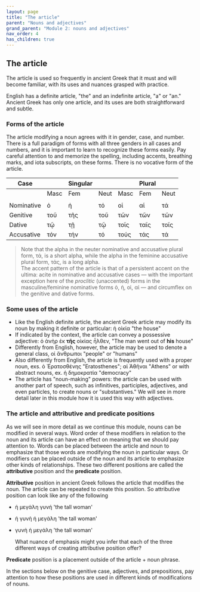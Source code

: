 ```yaml
---
layout: page
title: "The article"
parent: "Nouns and adjectives"
grand_parent: "Module 2: nouns and adjectives"
nav_order: 4
has_children: true
---
```



## The article 

The article is used so frequently in ancient Greek that it must and will become familiar, with its uses and nuances grasped with practice. 

English has a definite article, "the" and an indefinite article, "a" or "an." Ancient Greek has only one article, and its uses are both straightforward and subtle.

### Forms of the article

The article modifying a noun agrees with it in gender, case, and number. There is a full paradigm of forms with all three genders in all cases and numbers, and it is important to learn to recognize these forms easily. Pay careful attention to and memorize the spelling, including accents, breathing marks, and iota subscripts, on these forms. There is no vocative form of the article.

| Case  |    | Singular|    |     | Plural  |     |
| --- | --- | --- | --- | --- | --- | --- |
|    | Masc | Fem | Neut | Masc | Fem | Neut |
|  |  |  |  |  |  |  |
| Nominative | ὁ | ἡ | τό | οἱ | αἱ | τά |
| Genitive | τοῦ | τῆς | τοῦ | τῶν | τῶν | τῶν |
| Dative | τῷ | τῇ | τῷ | τοῖς | ταῖς | τοῖς |
| Accusative | τόν | τήν | τό | τούς | τάς | τά |

> Note that the alpha in the neuter nominative and accusative plural form, τά, is a short alpha, while the alpha in the feminine accusative plural form, τάς, is a long alpha.  
> The accent pattern of the article is that of a persistent accent on the ultima: acite in nominative and accusative cases — with the important exception here of the *proclitic* (unaccented) forms in the masculine/feminine nominative forms ὁ, ἡ, οἱ, αἱ — and circumflex on the genitive and dative forms.

### Some uses of the article

- Like the English definite article, the ancient Greek article may modify its noun by making it definite or particular: ἡ οἰκία "the house"
- If indicated by the context, the article can convey a possessive adjective: ὁ ἀνὴρ ἐκ **τῆς** οἰκίας ἦλθεν, "The man went out of **his** house" 
- Differently from English, however, the article may be used to denote a general class, οἱ ἄνθρωποι "people" or "humans" 
- Also differently from English, the article is frequently used with a proper noun, exs. ὁ Ἐρατοσθένης  "Eratosthenes"; αἱ Ἀθῆναι "Athens" or with abstract nouns, ex. ἡ δημοκρατία "democracy"
- The article has "noun-making" powers: the article can be used with another part of speech, such as infinitives, participles, adjectives, and even particles, to create nouns or "substantives." We will see in more detail later in this module how it is used this way with adjectives.

### The article and attributive and predicate positions

As we will see in more detail as we continue this module, nouns can be modified in several ways. Word order of these modifiers in relation to the noun and its article can have an effect on meaning that we should pay attention to. Words can be placed between the article and noun to emphasize that those words are modifying the noun in particular ways. Or modifiers can be placed outside of the noun and its article to emphasize other kinds of relationships. These two different positions are called the **attributive** position and the **predicate** position.

**Attributive** position in ancient Greek follows the article that modifies the noun. The article can be repeated to create this position. So attributive position can look like any of the following

- ἡ μεγάλη γυνή  'the tall woman' 
- ἡ γυνὴ ἡ μεγάλη  'the tall woman'
- γυνὴ ἡ μεγάλη 'the tall woman'

    What nuance of emphasis might you infer that each of the three different ways of creating attributive position offer?

**Predicate** position is a placement outside of the article + noun phrase.

In the sections below on the genitive case, adjectives, and prepositions, pay attention to how these positions are used in different kinds of modifications of nouns.
